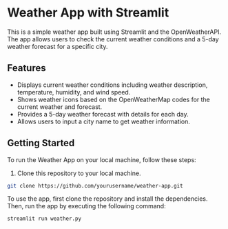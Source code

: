 # Weather App with Streamlit

This is a simple weather app built using Streamlit and the OpenWeatherAPI. The app allows users to check the current weather conditions and a 5-day weather forecast for a specific city.

## Features

- Displays current weather conditions including weather description, temperature, humidity, and wind speed.
- Shows weather icons based on the OpenWeatherMap codes for the current weather and forecast.
- Provides a 5-day weather forecast with details for each day.
- Allows users to input a city name to get weather information.

## Getting Started

To run the Weather App on your local machine, follow these steps:

1. Clone this repository to your local machine.

```sh
git clone https://github.com/yourusername/weather-app.git
```
To use the app, first clone the repository and install the dependencies. Then, run the app by executing the following command:

```
streamlit run weather.py
```